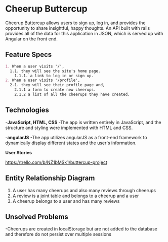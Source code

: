 
# Cheerup Buttercup
Cheerup Buttercup allows users to sign up, log in, and provides the opportunity to share insightful, happy thoughts. An API built with rails provides all of the data for this application in JSON, which is served up with Angular on the front end.

## Feature Specs
```markdown
1. When a user visits '/',
  1.1. they will see the site's home page.
    1.1.1. a link to log in or sign up.
2. When a user visits '/profile',
  2.1. they will see their profile page and,
    2.1.1 a form to create new cheerups.
    2.1.2 a list of all the cheerups they have created.
```
## Technologies

-**JavaScript, HTML, CSS**
-The app is written entirely in JavaScript, and the structure and styling were implemented with HTML and CSS.

-**angularJS**
-The app utilizes angularJS as a front-end framework to dynamically display different states and the user's information.

**User Stories**

https://trello.com/b/NZ1bMSk1/buttercup-project

## Entity Relationship Diagram

1. A user has many cheerups and also many reviews through cheerups
2. A review is a joint table and belongs to a cheerup and a user
3. A cheerup belongs to a user and has many reviews

## Unsolved Problems

-Cheerups are created in localStorage but are not added to the database and therefore do not persist over multiple sessions
